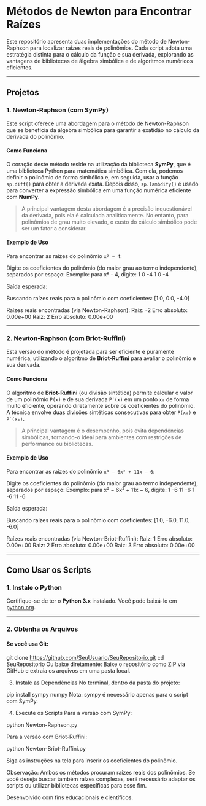 # Métodos de Newton para Encontrar Raízes

Este repositório apresenta duas implementações do método de Newton-Raphson para localizar raízes reais de polinômios. Cada script adota uma estratégia distinta para o cálculo da função e sua derivada, explorando as vantagens de bibliotecas de álgebra simbólica e de algoritmos numéricos eficientes.

---

## Projetos

### 1. Newton-Raphson (com SymPy)

Este script oferece uma abordagem para o método de Newton-Raphson que se beneficia da álgebra simbólica para garantir a exatidão no cálculo da derivada do polinômio.

#### Como Funciona

O coração deste método reside na utilização da biblioteca **SymPy**, que é uma biblioteca Python para matemática simbólica. Com ela, podemos definir o polinômio de forma simbólica e, em seguida, usar a função `sp.diff()` para obter a derivada exata. Depois disso, `sp.lambdify()` é usado para converter a expressão simbólica em uma função numérica eficiente com **NumPy**.

> A principal vantagem desta abordagem é a precisão inquestionável da derivada, pois ela é calculada analiticamente. No entanto, para polinômios de grau muito elevado, o custo do cálculo simbólico pode ser um fator a considerar.

#### Exemplo de Uso

Para encontrar as raízes do polinômio `x² − 4`:

Digite os coeficientes do polinômio (do maior grau ao termo independente), separados por espaço:
Exemplo: para x² - 4, digite: 1 0 -4
1 0 -4

Saída esperada:

Buscando raízes reais para o polinômio com coeficientes: [1.0, 0.0, -4.0]

Raízes reais encontradas (via Newton-Raphson):
Raiz: -2
Erro absoluto: 0.00e+00
Raiz: 2
Erro absoluto: 0.00e+00

---

### 2. Newton-Raphson (com Briot-Ruffini)

Esta versão do método é projetada para ser eficiente e puramente numérica, utilizando o algoritmo de **Briot-Ruffini** para avaliar o polinômio e sua derivada.

#### Como Funciona

O algoritmo de **Briot-Ruffini** (ou divisão sintética) permite calcular o valor de um polinômio `P(x)` e de sua derivada `P′(x)` em um ponto `x₀` de forma muito eficiente, operando diretamente sobre os coeficientes do polinômio. A técnica envolve duas divisões sintéticas consecutivas para obter `P(x₀)` e `P′(x₀)`.

> A principal vantagem é o desempenho, pois evita dependências simbólicas, tornando-o ideal para ambientes com restrições de performance ou bibliotecas.

#### Exemplo de Uso

Para encontrar as raízes do polinômio `x³ − 6x² + 11x − 6`:

Digite os coeficientes do polinômio (do maior grau ao termo independente), separados por espaço:
Exemplo: para x³ − 6x² + 11x − 6, digite: 1 -6 11 -6
1 -6 11 -6

Saída esperada:

Buscando raízes reais para o polinômio com coeficientes: [1.0, -6.0, 11.0, -6.0]

Raízes reais encontradas (via Newton-Briot-Ruffini):
Raiz: 1
Erro absoluto: 0.00e+00
Raiz: 2
Erro absoluto: 0.00e+00
Raiz: 3
Erro absoluto: 0.00e+00

---

## Como Usar os Scripts

### 1. Instale o Python

Certifique-se de ter o **Python 3.x** instalado. Você pode baixá-lo em [python.org](https://www.python.org/).

---

### 2. Obtenha os Arquivos

#### Se você usa Git:

git clone https://github.com/SeuUsuario/SeuRepositorio.git
cd SeuRepositorio
Ou baixe diretamente:
Baixe o repositório como ZIP via GitHub e extraia os arquivos em uma pasta local.

3. Instale as Dependências
No terminal, dentro da pasta do projeto:

pip install sympy numpy
Nota: sympy é necessário apenas para o script com SymPy.

4. Execute os Scripts
Para a versão com SymPy:

python Newton-Raphson.py

Para a versão com Briot-Ruffini:

python Newton-Briot-Ruffini.py

Siga as instruções na tela para inserir os coeficientes do polinômio.

Observação: Ambos os métodos procuram raízes reais dos polinômios. Se você deseja buscar também raízes complexas, será necessário adaptar os scripts ou utilizar bibliotecas específicas para esse fim.

Desenvolvido com fins educacionais e científicos.
